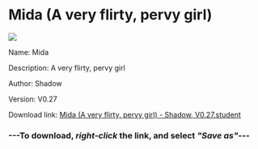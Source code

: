 # Mida (A very flirty, pervy girl)

<img src = "https://raw.githubusercontent.com/Arbiter1223/Koukou-Gurashi-Custom-Students/master/Students/Files/Mida%20(A%20very%20flirty%2C%20pervy%20girl).png">

Name: Mida

Description: A very flirty, pervy girl

Author: Shadow

Version: V0.27

Download link: <a href="https://raw.githubusercontent.com/Arbiter1223/Koukou-Gurashi-Custom-Students/master/Students/Files/Mida%20(A%20very%20flirty%2C%20pervy%20girl)%20-%20Shadow%2C%20V0.27.student">Mida (A very flirty, pervy girl) - Shadow, V0.27.student</a>

### ---**To download, _right-click_ the link, and select _"Save as"_**---

